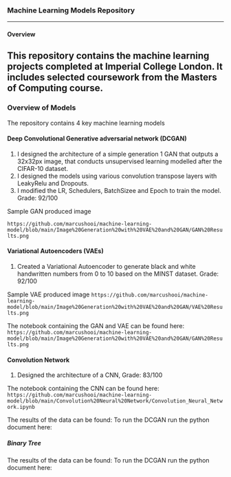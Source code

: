 ### Machine Learning Models Repository
------------
#### Overview 
This repository contains the machine learning projects completed at Imperial College London. It includes selected coursework from the Masters of Computing course.
------------
### Overview of Models
The repository contains 4 key machine learning models

#### Deep Convolutional Generative adversarial network (DCGAN)
1. I designed the architecture of a simple generation 1 GAN that outputs a 32x32px image, that conducts unsupervised learning modelled after the CIFAR-10 dataset.
2. I designed the models using various convolution transpose layers with LeakyRelu and Dropouts.
3. I modified the LR, Schedulers, BatchSizee and Epoch to train the model.
Grade: 92/100

Sample GAN produced image

```https://github.com/marcushooi/machine-learning-model/blob/main/Image%20Generation%20with%20VAE%20and%20GAN/GAN%20Results.png```


#### Variational Autoencoders (VAEs)
1. Created a Variational Autoencoder to generate black and white handwritten numbers from 0 to 10 based on the MINST dataset.
Grade: 92/100

Sample VAE produced image
```https://github.com/marcushooi/machine-learning-model/blob/main/Image%20Generation%20with%20VAE%20and%20GAN/VAE%20Results.png```

The notebook containing the GAN and VAE can be found here:
```https://github.com/marcushooi/machine-learning-model/blob/main/Image%20Generation%20with%20VAE%20and%20GAN/GAN%20Results.png```


#### Convolution Network
1. Designed the architecture of a CNN, 
Grade: 83/100

The notebook containing the CNN can be found here:
```https://github.com/marcushooi/machine-learning-model/blob/main/Convolution%20Neural%20Network/Convolution_Neural_Network.ipynb```



The results of the data can be found:
To run the DCGAN run the python document here:


##### Binary Tree


The results of the data can be found:
To run the DCGAN run the python document here:

